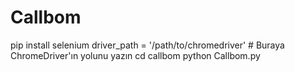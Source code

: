 # Callbom
pip install selenium
driver_path = '/path/to/chromedriver'  # Buraya ChromeDriver'ın yolunu yazın
cd callbom
python Callbom.py
